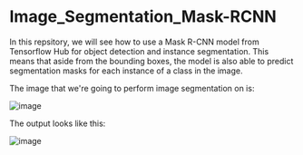 # Image_Segmentation_Mask-RCNN
In this repsitory, we will see how to use a Mask R-CNN model from Tensorflow Hub for object detection and instance segmentation. This means that aside from the bounding boxes, the model is also able to predict segmentation masks for each instance of a class in the image.

The image that we're going to perform image segmentation on is:

![image](https://user-images.githubusercontent.com/64538407/112433917-93670d00-8d4b-11eb-86ef-8289a9620d4f.png)


The output looks like this:

![image](https://user-images.githubusercontent.com/64538407/112433957-a11c9280-8d4b-11eb-96c0-fd54ef238317.png)

